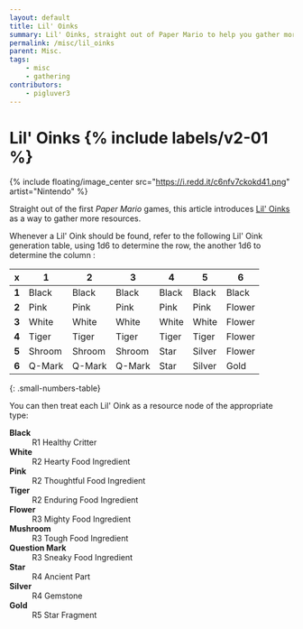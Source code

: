 ```yaml
---
layout: default
title: Lil' Oinks
summary: Lil' Oinks, straight out of Paper Mario to help you gather more resources!
permalink: /misc/lil_oinks
parent: Misc.
tags:
    - misc
    - gathering
contributors:
    - pigluver3
---
```


# Lil' Oinks {% include labels/v2-01 %}

{% include floating/image_center src="https://i.redd.it/c6nfv7ckokd41.png" artist="Nintendo" %}

Straight out of the first *Paper Mario* games, this article introduces [Lil' Oinks](https://www.mariowiki.com/Li%27l_Oink) as a way to gather more resources.

Whenever a Lil' Oink should be found, refer to the following Lil' Oink generation table, using 1d6 to determine the row, the another 1d6 to determine the column :

| x                  |   1    |   2    |   3    |   4   |   5    |   6    |
| -------------------|--------|--------|--------|-------|--------|--------|
| <strong>1</strong> | Black  | Black  | Black  | Black | Black  | Black  |
| <strong>2</strong> | Pink   | Pink   | Pink   | Pink  | Pink   | Flower |
| <strong>3</strong> | White  | White  | White  | White | White  | Flower |
| <strong>4</strong> | Tiger  | Tiger  | Tiger  | Tiger | Tiger  | Flower |
| <strong>5</strong> | Shroom | Shroom | Shroom | Star  | Silver | Flower |
| <strong>6</strong> | Q-Mark | Q-Mark | Q-Mark | Star  | Silver | Gold   |
{: .small-numbers-table}

You can then treat each Lil' Oink as a resource node of the appropriate type:

<dl>
  <dt><strong>Black</strong></dt>
  <dd>R1 Healthy Critter</dd>

  <dt><strong>White</strong></dt>
  <dd>R2 Hearty Food Ingredient</dd>

  <dt><strong>Pink</strong></dt>
  <dd>R2 Thoughtful Food Ingredient</dd>

  <dt><strong>Tiger</strong></dt>
  <dd>R2 Enduring Food Ingredient</dd>

  <dt><strong>Flower</strong></dt>
  <dd>R3 Mighty Food Ingredient</dd>

  <dt><strong>Mushroom</strong></dt>
  <dd>R3 Tough Food Ingredient</dd>

  <dt><strong>Question Mark</strong></dt>
  <dd>R3 Sneaky Food Ingredient</dd>

  <dt><strong>Star</strong></dt>
  <dd>R4 Ancient Part</dd>

  <dt><strong>Silver</strong></dt>
  <dd>R4 Gemstone</dd>

  <dt><strong>Gold</strong></dt>
  <dd>R5 Star Fragment</dd>
</dl>
